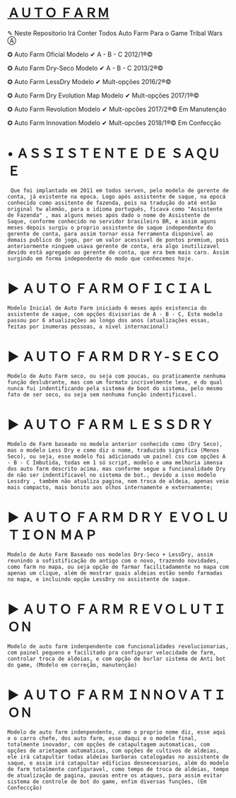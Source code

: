 [ＡＵＴＯ ＦＡＲＭ](https://www.youtube.com/c/TW100TRIBALWARS)
=============


✎ Neste Repositorio Irá Conter Todos Auto Farm Para o Game Tribal Wars Ⓐ

✪ Auto Farm Oficial              Modelo  ✔ A - B - C    2012/1®©

✪ Auto Farm Dry-Seco             Modelo  ✔ A - B - C    2013/2®©

✪ Auto Farm LessDry              Modelo  ✔ Mult-opções  2016/2®©

✪ Auto Farm Dry Evolution Map    Modelo  ✔ Mult-opções  2017/1®©

✪ Auto Farm Revolution           Modelo  ✔ Mult-opcões  2017/2®©  Em Manutenção

✪ Auto Farm Innovation           Modelo  ✔ Mult-opcões  2018/1®©  Em Confecção



# • ＡＳＳＩＳＴＥＮＴＥ ＤＥ ＳＡＱＵＥ 

``` Que foi implantado em 2011 em todos serven, pelo modelo de gerente de conta, já existente na epoca. Logo após assistente de saque, na epocá conhecido como assitente de fazenda, pois na tradução do até então original tw alemão, para o idioma português, ficava como "Assistente de Fazenda" , mas alguns meses após dado o nome de Assistente de Saque, conforme conhecido no servidor brasileiro BR, e assim aguns meses depois surgiu o proprio assistente de saque independente do gerente de conta, para assim tornar essa ferramenta disponivel ao demais publico do jogo, por um valor acessivel de pontos premium, pois anteriormente ninguem usava gerente de conta, era algo inutilizavel devido está agregado ao gerente de conta, que era bem mais caro. Assim surgindo em forma independente do modo que conhecemos hoje.```

# ► ＡＵＴＯ ＦＡＲＭ ＯＦＩＣＩＡＬ

 ```Modelo Inicial de Auto Farm iniciado 6 meses após existencia do assistente de saque, com opções divisorias de A - B - C, Este modelo passou por 6 atualizações ao longo dos anos (atualizações essas, feitas por inumeras pessoas, a nivel internacional)```

# ► ＡＵＴＯ ＦＡＲＭ ＤＲＹ-ＳＥＣＯ 

```Modelo de Auto Farm seco, ou seja com poucas, ou praticamente nenhuma função deslubrante, mas com um formato incrivelmente leve, e do qual nunca fui indentificando pela sistema de boot do sistema, pelo mesmo fato de ser seco, ou seja sem nenhuma função indentificavel.``` 

# ► ＡＵＴＯ ＦＡＲＭ ＬＥＳＳＤＲＹ

```Modelo de Farm baseado no modelo anterior conhecido como (Dry Seco), mas o modelo Less Dry e como diz o nome, traduzido significa (Menos Seco), ou seja, esse modelo foi adicionado um painel css com opções A - B - C Imbutida, todas em 1 só script, modelo e uma melhoria imensa dos auto farm descrito acima. mas conforme segue a funcionalidade Dry de não ser indentificavel no sistema de bot., devido a isso modelo Lessdry , também não atualiza pagina, nem troca de aldeia, apenas veio mais compacto, mais bonito aos olhos internamente e externamente;```

# ► ＡＵＴＯ ＦＡＲＭ ＤＲＹ ＥＶＯＬＵＴＩＯＮ ＭＡＰ

```Modelo de Auto Farm Baseado nos modelos Dry-Seco + LessDry, assim reunindo a sofistificação do antigo com o novo, trazendo novidades, como farm no mapa, ou seja opção de farmar facilitadamente no mapa com apenas um clique, além de mostrar quais aldeias estão sendo farmadas no mapa, e incluindo opção LessDry no assistente de saque.```

# ► ＡＵＴＯ ＦＡＲＭ ＲＥＶＯＬＵＴＩＯＮ  

```Modelo de auto farm indenpendente com funcionalidades revolucionarias, com painel pequeno e facilitado pra configurar velocidade de farm, controlar troca de aldeias, e com opção de burlar sistema de Anti bot do game, (Modelo em correção, manutenção)```

# ► ＡＵＴＯ ＦＡＲＭ ＩＮＮＯＶＡＴＩＯＮ 

```Modelo de auto farm indenpendente, como o proprio nome diz, esse aqui e o carro chefe, dos auto farm, esse daqui e o modelo final, totalmente inovador, com opções de catapultagem automaticas, com opções de arietagem automaticas, com opções de cultivos de aldeias, ele irá catapultar todas aldeias barbaras catalogadas no assistente de saque, e assim irá catapultar edificios desnecessarios, além do modelo de farm totalmente configuravel, como tempo de troca de aldeias, tempo de atualização de pagina, pausas entre os ataques, para assim evitar sistema de controle de bot do game, enfim diversas funções, (Em Confeccção)```


